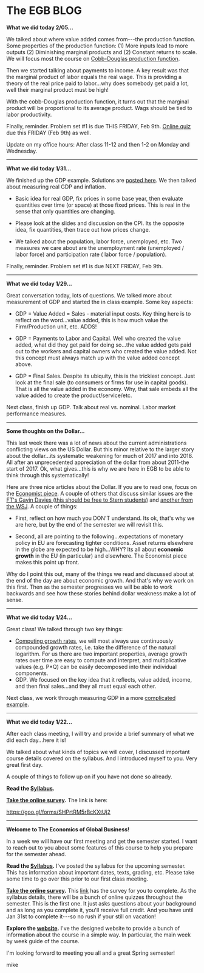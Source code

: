 # The EGB BLOG

**What we did today 2/05...**

We talked about where value added comes from---the production function. Some properties of the production function: (1) More inputs lead to more outputs (2) Diminishing marginal products and (2) Constant returns to scale. We will focus most the course on [Cobb-Douglas production function](https://en.wikipedia.org/wiki/Cobb%E2%80%93Douglas_production_function). 

Then we started talking about payments to income. A key result was that the marginal product of labor equals the real wage. This is providing a theory of the real price paid to labor...why does somebody get paid a lot, well their marginal product must be high!

With the cobb-Douglas production function, it turns out that the marginal product will be proportional to its average product. Wags should be tied to labor productivity.

Finally, reminder. Problem set #1 is due THIS FRIDAY, Feb 9th. [Online quiz](https://goo.gl/forms/pwmFpKh79MeXfZXZ2) due this FRIDAY (Feb 9th) as well.

Update on my office hours: After class 11-12 and then 1-2 on Monday and Wednesday.

---

**What we did today 1/31...**

We finished up the GDP example. Solutions are [posted here](https://github.com/mwaugh0328/EGB/raw/master/materials/measurement/inclass_gdp_solutions.pdf). We then talked about measuring real GDP and inflation.

* Basic idea for real GDP, fix prices in some base year, then evaluate quantities over time (or space) at those fixed prices. This is real in the sense that only quantities are changing.

* Please look at the slides and discussion on the CPI. Its the opposite idea, fix quantities, then trace out how prices change.

* We talked about the population, labor force, unemployed, etc. Two measures we care about are the unemployment rate (unemployed / labor force) and participation rate ( labor force / population).  

Finally, reminder. Problem set #1 is due NEXT FRIDAY, Feb 9th.

---

**What we did today 1/29...**

Great conversation today, lots of questions. We talked more about measurement of GDP and started the in class example. Some key aspects:

* GDP = Value Added = Sales - material input costs. Key thing here is to reflect on the word...value added, this is how much value the Firm/Production unit, etc. ADDS!

* GDP = Payments to Labor and Capital. Well who created the value added, what did they get paid for doing so...the value added gets paid out to the workers and capital owners who created the value added. Not this concept must always match up with the value added concept above.

* GDP = Final Sales. Despite its ubiquity, this is the trickiest concept. Just look at the final sale (to consumers or firms for use in capital goods). That is all the value added in the economy. Why, that sale embeds all the value added to create the product/service/etc.

Next class, finish up GDP. Talk about real vs. nominal. Labor market performance measures.


---

**Some thoughts on the Dollar...**

This last week there was a lot of news about the current administrations conflicting views on the US Dollar. But this minor relative to the larger story about the dollar...its systematic weakening for much of 2017 and into 2018. All after an unprecedented appreciation of the dollar from about 2011-the start of 2017. Ok, what gives...this is why we are here in EGB to be able to think through this systematically!

Here are three nice articles about the Dollar. If you are to read one, focus on the [Economist piece](https://www.economist.com/news/leaders/21735024-whether-currency-cheap-or-dear-not-always-good-guide-its-fortunes-it-now-value). A couple of others that discuss similar issues are the [FT's Gavin Davies (this should be free to Stern students)](https://www.ft.com/content/0a4f1c98-02ab-11e8-9650-9c0ad2d7c5b5) and [another from the WSJ](https://www.wsj.com/articles/investor-thirst-for-foreign-stocks-may-be-speeding-dollars-decline-1517157713). A couple of things:

* First, reflect on how much you DON'T understand. Its ok, that's why we are here, but by the end of the semester we will revisit this.

* Second, all are pointing to the following...expectations of monetary policy in EU are forecasting tighter conditions. Asset returns elsewhere in the globe are expected to be high...WHY? Its all about **economic growth** in the EU (in particular) and elsewhere. The Economist piece makes this point up front.

Why do I point this out, many of the things we read and discussed about at the end of the day are about economic growth. And that's why we work on this first. Then as the semester progresses we will be able to work backwards and see how these stories behind dollar weakness make a lot of sense.  

---

**What we did today 1/24...**

Great class! We talked through two key things:
 - [Computing growth rates](https://github.com/mwaugh0328/EGB/raw/master/materials/measurement/notes_growth_rates.pdf), we will most always use continuously compounded growth rates, i.e. take the difference of the natural logarithm. For us there are two important properties, average growth rates over time are easy to compute and interpret, and multiplicative values (e.g. P*Q) can be easily decomposed into their individual components.
 - GDP. We focused on the key idea that it reflects, value added, income, and then final sales...and they all must equal each other.

 Next class, we work through measuring GDP in a more [complicated example](https://github.com/mwaugh0328/EGB/raw/master/materials/measurement/inclass_gdp.pdf).

---

**What we did today 1/22...**

After each class meeting, I will try and provide a brief summary of what we did each day...here it is!

We talked about what kinds of topics we will cover, I discussed important course details covered on the syllabus. And I introduced myself to you. Very great first day.

A couple of things to follow up on if you have not done so already.

**Read the [Syllabus](https://github.com/mwaugh0328/EGB/raw/master/materials/syllabus/syllabus_waugh_egb_spring_2018.pdf).**

**[Take the online survey](https://goo.gl/forms/SHPrtRM5rBcKXtUj2).** The link is here:

https://goo.gl/forms/SHPrtRM5rBcKXtUj2

---

**Welcome to The Economics of Global Business!**

In a week we will have our first meeting and get the semester started. I want to reach out to you about some features of this course to help you prepare for the semester ahead.

**Read the [Syllabus](https://github.com/mwaugh0328/EGB/raw/master/materials/syllabus/syllabus_waugh_egb_spring_2018.pdf).** I've posted the syllabus for the upcoming semester. This has information about important dates, texts, grading, etc. Please take some time to go over this prior to our first class meeting.

**[Take the online survey](https://goo.gl/forms/SHPrtRM5rBcKXtUj2).** This [link](https://goo.gl/forms/SHPrtRM5rBcKXtUj2) has the survey for you to complete. As the syllabus details, there will be a bunch of online quizzes throughout the semester. This is the first one. It just asks questions about your background and as long as you complete it, you'll receive full credit. And you have until Jan 31st to complete it---so no rush if your still on vacation!

**Explore the [website](https://mwaugh0328.github.io/EGB/).** I've the designed website to provide a bunch of information about the course in a simple way. In particular, the main week by week guide of the course.

I'm looking forward to meeting you all and a great Spring semester!

mike
